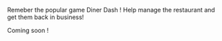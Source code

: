 Remeber the popular game Diner Dash !
Help manage the restaurant and get them back in business!

Coming soon !
